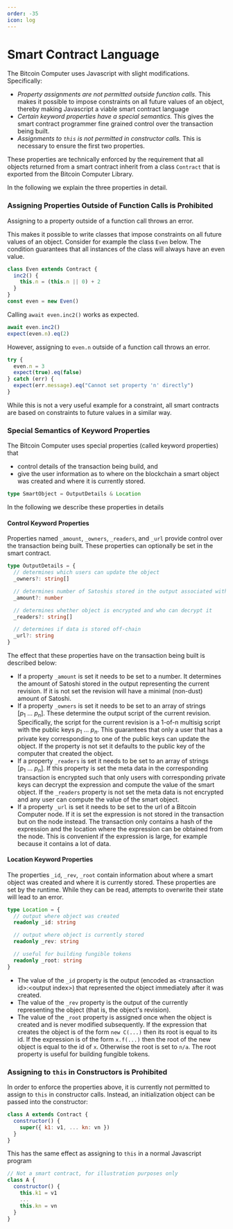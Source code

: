 ```yaml
---
order: -35
icon: log
---
```


# Smart Contract Language

The Bitcoin Computer uses Javascript with slight modifications. Specifically:

- _Property assignments are not permitted outside function calls._ This makes it possible to impose constraints on all future values of an object, thereby making Javascript a viable smart contract language
- _Certain keyword properties have a special semantics._ This gives the smart contract programmer fine grained control over the transaction being built.
- _Assignments to `this` is not permitted in constructor calls._ This is necessary to ensure the first two properties.

These properties are technically enforced by the requirement that all objects returned from a smart contract inherit from a class `Contract` that is exported from the Bitcoin Computer Library.

In the following we explain the three properties in detail.

### Assigning Properties Outside of Function Calls is Prohibited

Assigning to a property outside of a function call throws an error.

This makes it possible to write classes that impose constraints on all future values of an object. Consider for example the class `Even` below. The condition guarantees that all instances of the class will always have an even value.

```js
class Even extends Contract {
  inc2() {
    this.n = (this.n || 0) + 2
  }
}
const even = new Even()
```

Calling `await even.inc2()` works as expected.

```js
await even.inc2()
expect(even.n).eq(2)
```

However, assigning to `even.n` outside of a function call throws an error.

```js
try {
  even.n = 3
  expect(true).eq(false)
} catch (err) {
  expect(err.message).eq("Cannot set property 'n' directly")
}
```

While this is not a very useful example for a constraint, all smart contracts are based on constraints to future values in a similar way.

### Special Semantics of Keyword Properties

The Bitcoin Computer uses special properties (called keyword properties) that

- control details of the transaction being build, and
- give the user information as to where on the blockchain a smart object was created and where it is currently stored.

```ts
type SmartObject = OutputDetails & Location
```

In the following we describe these properties in details

#### Control Keyword Properties

Properties named `_amount`, `_owners`, `_readers`, and `_url` provide control over the transaction being built. These properties can optionally be set in the smart contract.

```ts
type OutputDetails = {
  // determines which users can update the object
  _owners?: string[]

  // determines number of Satoshis stored in the output associated with the object
  _amount?: number

  // determines whether object is encrypted and who can decrypt it
  _readers?: string[]

  // determines if data is stored off-chain
  _url?: string
}
```

The effect that these properties have on the transaction being built is described below:

- If a property `_amount` is set it needs to be set to a number. It determines the amount of Satoshi stored in the output representing the current revision. If it is not set the revision will have a minimal (non-dust) amount of Satoshi.
- If a property `_owners` is set it needs to be set to an array of strings $[p_1\ ...\ p_n]$. These determine the output script of the current revision. Specifically, the script for the current revision is a 1-of-n multisig script with the public keys $p_1\ ...\ p_n$. This guarantees that only a user that has a private key corresponding to one of the public keys can update the object. If the property is not set it defaults to the public key of the computer that created the object.
- If a property `_readers` is set it needs to be set to an array of strings $[p_1\ ...\ p_n]$. If this property is set the meta data in the corresponding transaction is encrypted such that only users with corresponding private keys can decrypt the expression and compute the value of the smart object. If the `_readers` property is not set the meta data is not encrypted and any user can compute the value of the smart object.
- If a property `_url` is set it needs to be set to the url of a Bitcoin Computer node. If it is set the expression is not stored in the transaction but on the node instead. The transaction only contains a hash of the expression and the location where the expression can be obtained from the node. This is convenient if the expression is large, for example because it contains a lot of data.

#### Location Keyword Properties

The properties `_id`, `_rev`, `_root` contain information about where a smart object was created and where it is currently stored. These properties are set by the runtime. While they can be read, attempts to overwrite their state will lead to an error.

```ts
type Location = {
  // output where object was created
  readonly _id: string

  // output where object is currently stored
  readonly _rev: string

  // useful for building fungible tokens
  readonly _root: string
}
```

- The value of the `_id` property is the output (encoded as \<transaction id\>:\<output index\>) that represented the object immediately after it was created.
- The value of the `_rev` property is the output of the currently representing the object (that is, the object's revision).
- The value of the `_root` property is assigned once when the object is created and is never modified subsequently. If the expression that creates the object is of the form `new C(...)` then its root is equal to its id. If the expression is of the form `x.f(...)` then the root of the new object is equal to the id of `x`. Otherwise the root is set to `n/a`. The root property is useful for building fungible tokens.

### Assigning to `this` in Constructors is Prohibited

In order to enforce the properties above, it is currently not permitted to assign to `this` in constructor calls. Instead, an initialization object can be passed into the constructor:

```js
class A extends Contract {
  constructor() {
    super({ k1: v1, ... kn: vn })
  }
}
```

This has the same effect as assigning to `this` in a normal Javascript program

```js
// Not a smart contract, for illustration purposes only
class A {
  constructor() {
    this.k1 = v1
    ...
    this.kn = vn
  }
}
```
